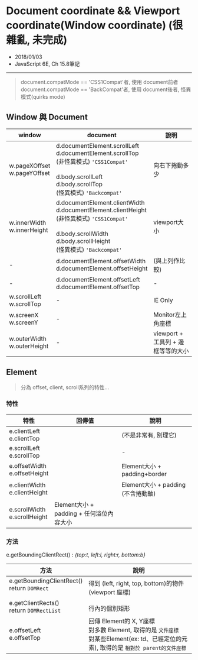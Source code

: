 # Document coordinate && Viewport coordinate(Window coordinate) (很雜亂, 未完成)
- 2018/01/03
- JavaScript 6E, Ch 15.8筆記

---

> document.compatMode == 'CSS1Compat'者, 使用 document前者 <br />
> document.compatMode == 'BackCompat'者, 使用 document後者, 怪異模式(quirks mode)

## Window 與 Document

window |  document | 說明
--- | --- | --- 
w.pageXOffset<br>w.pageYOffset | d.documentElement.scrollLeft<br>d.documentElement.scrollTop<br>(非怪異模式) `'CSS1Compat'`<br><br>d.body.scrollLeft<br>d.body.scrollTop<br>(怪異模式) `'Backcompat'` | 向右下捲動多少
w.innerWidth<br>w.innerHeight | d.documentElement.clientWidth<br>d.documentElement.clientHeight<br>(非怪異模式) `'CSS1Compat'`<br><br>d.body.scrollWidth<br>d.body.scrollHeight<br>(怪異模式) `'Backcompat'` | viewport大小
 - | d.documentElement.offsetWidth<br>d.documentElement.offsetHeight | (與上列作比較)
 - | d.documentElement.offsetLeft<br>d.documentElement.offsetTop | -
w.scrollLeft<br>w.scrollTop | - | IE Only 
w.screenX<br>w.screenY | - | Monitor左上角座標
w.outerWidth<br>w.outerHeight | - | viewport + 工具列 + 邊框等等的大小

## Element
> 分為 offset, client, scroll系列的特性...

### 特性
特性 | 回傳值 | 說明
--- | --- | ---
e.clientLeft<br>e.clientTop |  | (不是非常有, 別理它)
e.scrollLeft<br>e.scrollTop |  | -
e.offsetWidth<br>e.offsetHeight |  | Element大小 + padding+border
e.clientWidth<br>e.clientHeight |  | Element大小 + padding (不含捲動軸)
e.scrollWidth<br>e.scrollHeight | Element大小 + padding + 任何溢位內容大小

### 方法
 e.getBoundingClientRect() : *{top:t, left:l, right:r, bottom:b}*

 方法 | 說明
--- | ---
e.getBoundingClientRect()<br>return `DOMRect`<br><br>e.getClientRects()<br> return `DOMRectList` | 得到 (left, right, top, bottom)的物件 (viewport 座標)<br><br>行內的個別矩形
e.offsetLeft<br>e.offsetTop | 回傳 Element的 X, Y座標<br>對多數 Element, 取得的是 `文件座標`<br>對某些Element(ex: td、已經定位的元素), 取得的是 `相對於 parent的文件座標`